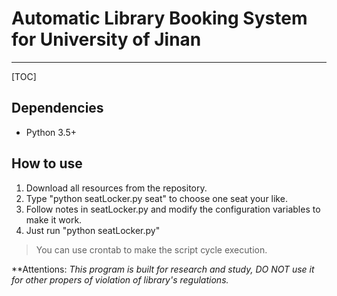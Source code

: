 # Automatic Library Booking System for University of Jinan
---  
[TOC]

## Dependencies
  * Python 3.5+

## How to use 
  1. Download all resources from the repository.
  2. Type "python seatLocker.py seat" to choose one seat your like.
  3. Follow notes in seatLocker.py and modify the configuration variables to make it work.
  4. Just run "python seatLocker.py"
  > You can use crontab to make the script cycle execution.

**Attentions:
*_This program is built for research and study, DO NOT use it for other propers of violation of library's regulations._*
  